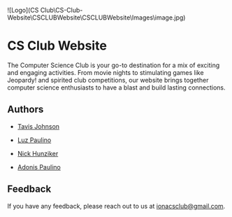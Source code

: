 ![Logo](CS Club\CS-Club-Website\CSCLUBWebsite\CSCLUBWebsite\Images\image.jpg)


# CS Club Website

The Computer Science Club is your go-to destination for a mix of exciting and engaging activities. From movie nights to stimulating games like Jeopardy! and spirited club competitions, our website brings together computer science enthusiasts to have a blast and build lasting connections.


## Authors

- [Tavis Johnson](https://github.com/NexusVMaster)

- [Luz Paulino](https://github.com/LuznPaulino)

- [Nick Hunziker](https://github.com/nhunzi)

- [Adonis Paulino](https://github.com/adonis-paulino)


## Feedback

If you have any feedback, please reach out to us at ionacsclub@gmail.com.

